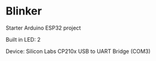 # Blinker
Starter Arduino ESP32 project

Built in LED: 2

Device: Silicon Labs CP210x USB to UART Bridge (COM3)

